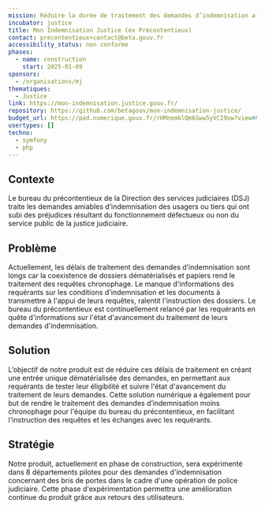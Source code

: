 ```yaml
---
mission: Réduire la durée de traitement des demandes d’indemnisation afin d’améliorer la qualité du service rendu aux usagers
incubator: justice
title: Mon Indemnisation Justice (ex Précontentieux)
contact: precontentieux+contact@beta.gouv.fr
accessibility_status: non conforme
phases:
  - name: construction
    start: 2025-01-09
sponsors:
  - /organisations/mj
thematiques:
  - Justice
link: https://mon-indemnisation.justice.gouv.fr/
repository: https://github.com/betagouv/mon-indemnisation-justice/
budget_url: https://pad.numerique.gouv.fr/rHMnemklQm6Sww5yVCI9ow?view#PRECONTENTIEUX
usertypes: []
techno:
  - symfony
  - php
---
```

## Contexte

Le bureau du précontentieux de la Direction des services judiciaires (DSJ) traite les demandes amiables d’indemnisation des usagers ou tiers qui ont subi des préjudices résultant du fonctionnement défectueux ou non du service public de la justice judiciaire.

## Problème

Actuellement, les délais de traitement des demandes d’indemnisation sont longs car la coexistence de dossiers dématérialisés et papiers rend le traitement des requêtes chronophage.
Le manque d'informations des requérants sur les conditions d'indemnisation et les documents à transmettre à l'appui de leurs requêtes, ralentit l'instruction des dossiers.
Le bureau du précontentieux est continuellement relancé par les requérants en quête d'informations sur l'état d'avancement du traitement de leurs demandes d'indemnisation.

## Solution

L’objectif de notre produit est de réduire ces délais de traitement en créant une entrée unique dématérialisée des demandes, en permettant aux requérants de tester leur éligibilité et suivre l'état d'avancement du traitement de leurs demandes. Cette solution numérique a également pour but de rendre le traitement des demandes d’indemnisation moins chronophage pour l'équipe du bureau du précontentieux, en facilitant l'instruction des requêtes et les échanges avec les requérants.


## Stratégie

Notre produit, actuellement en phase de construction, sera expérimenté dans 8 départements pilotes pour des demandes d'indemnisation concernant des bris de portes dans le cadre d'une opération de police judiciaire. Cette phase d'expérimentation permettra une amélioration continue du produit grâce aux retours des utilisateurs.
